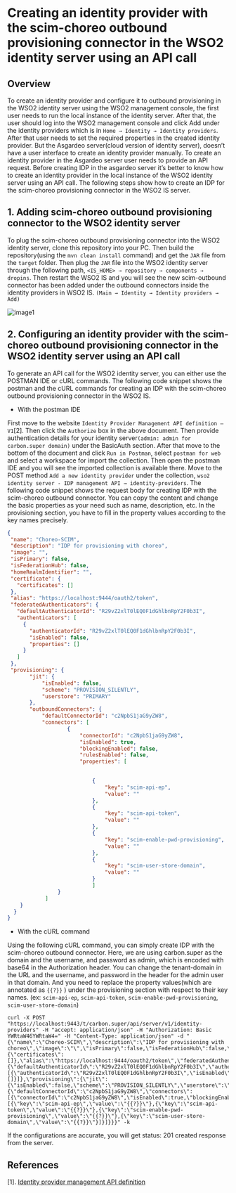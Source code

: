# Creating an identity provider with the scim-choreo outbound provisioning connector in the WSO2 identity server using an API call

## Overview

To create an identity provider and configure it to outbound provisioning in the WSO2 identity server using the WSO2 management console, the first user needs to run the local instance of the identity server. After that, the user should log into the WSO2 management console and click Add under the identity providers which is in `Home → Identity → Identity providers`. After that user needs to set the required properties in the created identity provider. But the Asgardeo server(cloud version of identity server), doesn’t have a user interface to create an identity provider manually. To create an identity provider in the Asgardeo server user needs to provide an API request. Before creating IDP in the asgardeo server it’s better to know how to create an identity provider in the local instance of the WSO2 identity server using an API call. The following steps show how to create an IDP for the scim-choreo provisioning connector in the WSO2 IS server.

## 1. Adding scim-choreo outbound provisioning connector to the WSO2 identity server

To plug the scim-choreo outbound provisioning connector into the WSO2 identity server, clone this repository into your PC. Then build the repository(using the `mvn clean install` command) and get the `JAR` file from the `target` folder. Then plug the `JAR` file into the WSO2 identity server through the following path,
`<IS_HOME> → repository → components → dropins`.
Then restart the WSO2 IS and you will see the new scim-outbound connector has been added under the outbound connectors inside the identity providers in WSO2 IS. `(Main → Identity → Identity providers → Add)`

![image1](https://user-images.githubusercontent.com/58510122/187612814-d725d71e-8dd9-4632-a430-5affbac21e3e.png)

## 2. Configuring an identity provider with the scim-choreo outbound provisioning connector in the WSO2 identity server using an API call

To generate an API call for the WSO2 identity server, you can either use the POSTMAN IDE or cURL commands. The following code snippet shows the postman and the cURL commands for creating an IDP with the scim-choreo outbound provisioning connector in the WSO2 IS.

* With the postman IDE

First move to the website `Identity Provider Management API definition – V1`[2]. Then click the `Authorize` box in the above document. Then provide authentication details for your identity server`(admin: admin for carbon.super domain)` under the BasicAuth section. After that move to the bottom of the document and click `Run in Postman`, select `postman for web` and select a workspace for import the collection. Then open the postman IDE and you will see the imported collection is available there.
Move to the POST method `Add a new identity provider` under the collection, `wso2 identity server - IDP management API → identity-providers`. The following code snippet shows the request body for creating IDP with the scim-choreo outbound connector. You can copy the content and change the basic properties as your need such as name, description, etc. In the provisioning section, you have to fill in the property values according to the key names precisely. 

```json
{
 "name": "Choreo-SCIM",
 "description": "IDP for provisioning with choreo",
 "image": "",
 "isPrimary": false,
 "isFederationHub": false,
 "homeRealmIdentifier": "",
 "certificate": {
   "certificates": []
 },
 "alias": "https://localhost:9444/oauth2/token",
 "federatedAuthenticators": {
   "defaultAuthenticatorId": "R29vZ2xlT0lEQ0F1dGhlbnRpY2F0b3I",
   "authenticators": [
     {
       "authenticatorId": "R29vZ2xlT0lEQ0F1dGhlbnRpY2F0b3I",
       "isEnabled": false,
       "properties": []
     }
   ]
 },
 "provisioning": {
       "jit": {
           "isEnabled": false,
           "scheme": "PROVISION_SILENTLY",
           "userstore": "PRIMARY"
       },
       "outboundConnectors": {
           "defaultConnectorId": "c2NpbS1jaG9yZW8",
           "connectors": [
                   {
                       "connectorId": "c2NpbS1jaG9yZW8",
                       "isEnabled": true,
                       "blockingEnabled": false,
                       "rulesEnabled": false,
                       "properties": [
                          

                           {
                               "key": "scim-api-ep",
                               "value": ""
                           },
                           {
                               "key": "scim-api-token",
                               "value": ""
                           },
                           {
                               "key": "scim-enable-pwd-provisioning",
                               "value": ""
                           },
                           {
                               "key": "scim-user-store-domain",
                               "value": ""
                           }
                           ]
                }
            ]
    }
  }
}
```
* With the cURL command

Using the following cURL command, you can simply create IDP with the scim-choreo outbound connector. Here, we are using carbon.super as the domain and the username, and password as admin, which is encoded with base64 in the Authorization header. You can change the tenant-domain in the URL and the username, and password in the header for the admin user in that domain. And you need to replace the property values(which are annotated as `{{?}}` ) under the  provisioning section with respect to their key names. (ex: `scim-api-ep`, `scim-api-token`, `scim-enable-pwd-provisioning`, `scim-user-store-domain`)

```curl
curl -X POST "https://localhost:9443/t/carbon.super/api/server/v1/identity-providers" -H "accept: application/json" -H "Authorization: Basic YWRtaW46YWRtaW4=" -H "Content-Type: application/json" -d "{\"name\":\"Choreo-SCIM\",\"description\":\"IDP for provisioning with choreo\",\"image\":\"\",\"isPrimary\":false,\"isFederationHub\":false,\"homeRealmIdentifier\":\"\",\"certificate\":{\"certificates\":[]},\"alias\":\"https://localhost:9444/oauth2/token\",\"federatedAuthenticators\":{\"defaultAuthenticatorId\":\"R29vZ2xlT0lEQ0F1dGhlbnRpY2F0b3I\",\"authenticators\":[{\"authenticatorId\":\"R29vZ2xlT0lEQ0F1dGhlbnRpY2F0b3I\",\"isEnabled\":false,\"properties\":[]}]},\"provisioning\":{\"jit\":{\"isEnabled\":false,\"scheme\":\"PROVISION_SILENTLY\",\"userstore\":\"PRIMARY\"},\"outboundConnectors\":{\"defaultConnectorId\":\"c2NpbS1jaG9yZW8\",\"connectors\":[{\"connectorId\":\"c2NpbS1jaG9yZW8\",\"isEnabled\":true,\"blockingEnabled\":false,\"rulesEnabled\":false,\"properties\":[{\"key\":\"scim-api-ep\",\"value\":\"{{?}}\"},{\"key\":\"scim-api-token\",\"value\":\"{{?}}\"},{\"key\":\"scim-enable-pwd-provisioning\",\"value\":\"{{?}}\"},{\"key\":\"scim-user-store-domain\",\"value\":\"{{?}}\"}]}]}}}" -k
```

If the configurations are accurate, you will get status: 201 created response from the server.

## References

[1]. [Identity provider management API definition](https://is.docs.wso2.com/en/latest/develop/idp-rest-api/#identity-provider-management-api-definition-v1)
